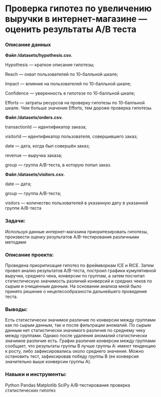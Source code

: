 # **Проверка гипотез по увеличению выручки в интернет-магазине — оценить результаты A/B теста**

### **Описание данных**



**Файл /datasets/hypothesis.csv.**

Hypothesis — краткое описание гипотезы;

Reach — охват пользователей по 10-балльной шкале;

Impact — влияние на пользователей по 10-балльной шкале;

Confidence — уверенность в гипотезе по 10-балльной шкале;

Efforts — затраты ресурсов на проверку гипотезы по 10-балльной шкале. Чем больше значение Efforts, тем дороже проверка гипотезы.



**Файл /datasets/orders.csv.**

transactionId — идентификатор заказа;

visitorId — идентификатор пользователя, совершившего заказ;

date — дата, когда был совершён заказ;

revenue — выручка заказа;

group — группа A/B-теста, в которую попал заказ.

**Файл /datasets/visitors.csv.**

date — дата;

group — группа A/B-теста;

visitors — количество пользователей в указанную дату в указанной группе A/B-теста

### **Задачи:**

Используя данные интернет-магазина приоритезировать гипотезы, произвести оценку результатов A/B-тестирования различными методами

### **Описание проекта:**

Проведена приоритизация гипотез по фреймворкам ICE и RICE. Затем провел анализ
результатов A/B-теста, построил графики кумулятивной выручки, среднего чека,
конверсии по группам, а затем посчитал статистическую значимость различий конверсий
и средних чеков по сырым и очищенным данным. На основании анализа мной было
принято решение о нецелесообразности дальнейшего проведения теста.

### **Выводы:**

Есть статистически значимое различие по конверсии между группами как по сырым данным, так и после фильтрации аномалий. По сырым данным нет статистически значимого различия по среднему чеку между группами. Однако после удаления аномалий статистически значимое различие есть. График различия конверсии между группами сообщает, что результаты группы B лучше группы A: имеют тенденцию к росту, либо зафиксировались около среднего значения.
Можно остановить тест, зафиксировав победу группы B (ее конверсия значительно выше конверсии группы А).

### **Навыки и инструменты:**

Python
Pandas
Matplotlib
SciPy
A/B-тестирование
проверка статистических гипотез
